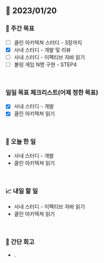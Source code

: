 ## 📅 2023/01/20


### 👏 주간 목표

- [ ] 클린 아키텍쳐 스터디 - 3장까지
- [x] 사내 스터디 - 개발 및 리뷰
- [ ] 사내 스터디 - 이펙티브 자바 읽기
- [ ] 볼링 게임 N명 구현 - STEP4

<br/>

### 일일 목표 체크리스트(어제 정한 목표)

- [x] 사내 스터디 - 개발
- [x] 클린 아키텍쳐 읽기

<br/>

### 💯 오늘 한 일

- 사내 스터디 - 개발
- 클린 아키텍쳐 읽기

<br/>

### 📈 내일 할 일

- 사내 스터디 - 이펙티브 자바 읽기
- 클린 아키텍쳐 읽기
  
<br/>

### 🤔 간단 회고

- .
 
